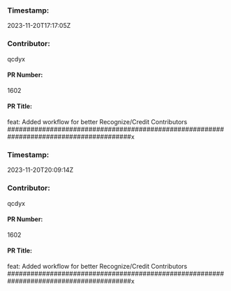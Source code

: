 ### Timestamp:
2023-11-20T17:17:05Z
### Contributor:
qcdyx
#### PR Number:
1602
#### PR Title:
feat: Added workflow for better Recognize/Credit Contributors 
########################################################################################x
### Timestamp:
2023-11-20T20:09:14Z
### Contributor:
qcdyx
#### PR Number:
1602
#### PR Title:
feat: Added workflow for better Recognize/Credit Contributors 
########################################################################################x
